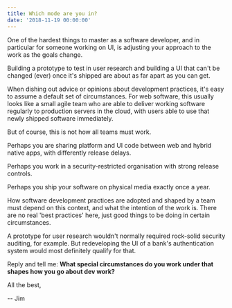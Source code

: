 ```yaml
---
title: Which mode are you in?
date: '2018-11-19 00:00:00'
---
```


One of the hardest things to master as a software developer, and in particular for someone working on UI, is adjusting your approach to the work as the goals change.

Building a prototype to test in user research and building a UI that can't be changed (ever) once it's shipped are about as far apart as you can get.

When dishing out advice or opinions about development practices, it's easy to assume a default set of circumstances. For web software, this usually looks like a small agile team who are able to deliver working software regularly to production servers in the cloud, with users able to use that newly shipped software immediately.

But of course, this is not how all teams must work.

Perhaps you are sharing platform and UI code between web and hybrid native apps, with differently release delays.

Perhaps you work in a security-restricted organisation with strong release controls.

Perhaps you ship your software on physical media exactly once a year.

How software development practices are adopted and shaped by a team must depend on this context, and what the intention of the work is. There are no real 'best practices' here, just good things to be doing in certain circumstances.

A prototype for user research wouldn't normally required rock-solid security auditing, for example. But redeveloping the UI of a bank's authentication system would most definitely qualify for that.

Reply and tell me: __What special circumstances do you work under that shapes how you go about dev work?__

All the best,

-- Jim
